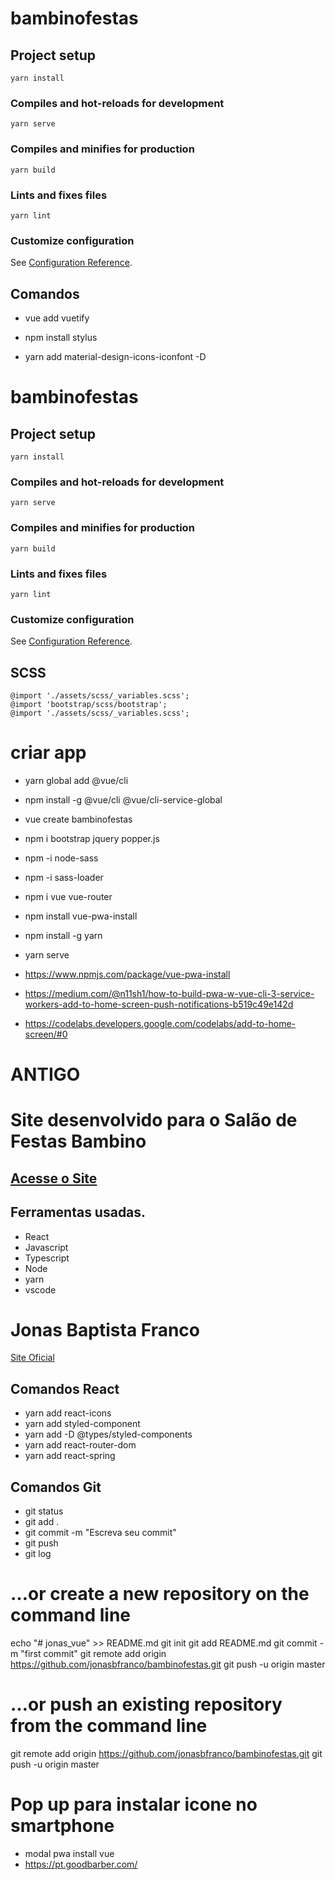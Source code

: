 # bambinofestas

## Project setup
```
yarn install
```

### Compiles and hot-reloads for development
```
yarn serve
```

### Compiles and minifies for production
```
yarn build
```

### Lints and fixes files
```
yarn lint
```

### Customize configuration
See [Configuration Reference](https://cli.vuejs.org/config/).


## Comandos

- vue add vuetify

- npm install stylus

- yarn add material-design-icons-iconfont -D



# bambinofestas

## Project setup

```
yarn install
```

### Compiles and hot-reloads for development

```
yarn serve
```

### Compiles and minifies for production

```
yarn build
```

### Lints and fixes files

```
yarn lint
```

### Customize configuration

See [Configuration Reference](https://cli.vuejs.org/config/).

## SCSS

```
@import './assets/scss/_variables.scss';
@import 'bootstrap/scss/bootstrap';
@import './assets/scss/_variables.scss';
```

# criar app

- yarn global add @vue/cli
- npm install -g @vue/cli @vue/cli-service-global
- vue create bambinofestas
- npm i bootstrap jquery popper.js
- npm -i node-sass
- npm -i sass-loader
- npm i vue vue-router
- npm install vue-pwa-install
- npm install -g yarn
- yarn serve

- https://www.npmjs.com/package/vue-pwa-install
- https://medium.com/@n11sh1/how-to-build-pwa-w-vue-cli-3-service-workers-add-to-home-screen-push-notifications-b519c49e142d
- https://codelabs.developers.google.com/codelabs/add-to-home-screen/#0

# ANTIGO

# Site desenvolvido para o Salão de Festas Bambino

## [Acesse o Site](https://bambinofestas.com.br)

## Ferramentas usadas.

- React
- Javascript
- Typescript
- Node
- yarn
- vscode

# Jonas Baptista Franco

[Site Oficial](https://jonasbfranco.github.io)

## Comandos React

- yarn add react-icons
- yarn add styled-component
- yarn add -D @types/styled-components
- yarn add react-router-dom
- yarn add react-spring

## Comandos Git

- git status
- git add .
- git commit -m "Escreva seu commit"
- git push
- git log

# …or create a new repository on the command line

echo "# jonas_vue" >> README.md
git init
git add README.md
git commit -m "first commit"
git remote add origin https://github.com/jonasbfranco/bambinofestas.git
git push -u origin master

# …or push an existing repository from the command line

git remote add origin https://github.com/jonasbfranco/bambinofestas.git
git push -u origin master

# Pop up para instalar icone no smartphone

- modal pwa install vue
- https://pt.goodbarber.com/
